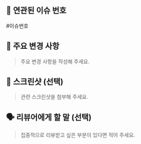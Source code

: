 ## 📌 연관된 이슈 번호
#이슈번호

## 🌱 주요 변경 사항

> 주요 변경 사항을 작성해 주세요.

## 📸 스크린샷 (선택)

> 관련 스크린샷을 첨부해 주세요.

## 🗣 리뷰어에게 할 말 (선택)

> 집중적으로 리뷰받고 싶은 부분이 있다면 적어 주세요.
